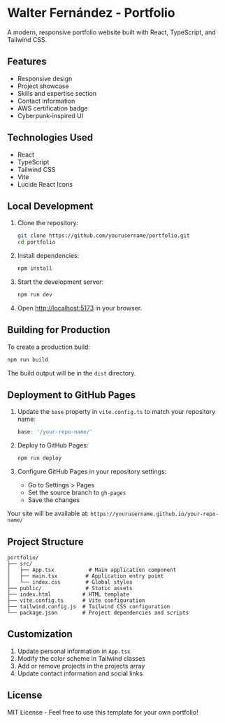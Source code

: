 # Walter Fernández - Portfolio

A modern, responsive portfolio website built with React, TypeScript, and Tailwind CSS.

## Features

- Responsive design
- Project showcase
- Skills and expertise section
- Contact information
- AWS certification badge
- Cyberpunk-inspired UI

## Technologies Used

- React
- TypeScript
- Tailwind CSS
- Vite
- Lucide React Icons

## Local Development

1. Clone the repository:
   ```bash
   git clone https://github.com/yourusername/portfolio.git
   cd portfolio
   ```

2. Install dependencies:
   ```bash
   npm install
   ```

3. Start the development server:
   ```bash
   npm run dev
   ```

4. Open [http://localhost:5173](http://localhost:5173) in your browser.

## Building for Production

To create a production build:

```bash
npm run build
```

The build output will be in the `dist` directory.

## Deployment to GitHub Pages

1. Update the `base` property in `vite.config.ts` to match your repository name:
   ```typescript
   base: '/your-repo-name/'
   ```

2. Deploy to GitHub Pages:
   ```bash
   npm run deploy
   ```

3. Configure GitHub Pages in your repository settings:
   - Go to Settings > Pages
   - Set the source branch to `gh-pages`
   - Save the changes

Your site will be available at: `https://yourusername.github.io/your-repo-name/`

## Project Structure

```
portfolio/
├── src/
│   ├── App.tsx           # Main application component
│   ├── main.tsx         # Application entry point
│   └── index.css        # Global styles
├── public/              # Static assets
├── index.html          # HTML template
├── vite.config.ts      # Vite configuration
├── tailwind.config.js  # Tailwind CSS configuration
└── package.json        # Project dependencies and scripts
```

## Customization

1. Update personal information in `App.tsx`
2. Modify the color scheme in Tailwind classes
3. Add or remove projects in the projects array
4. Update contact information and social links

## License

MIT License - Feel free to use this template for your own portfolio!